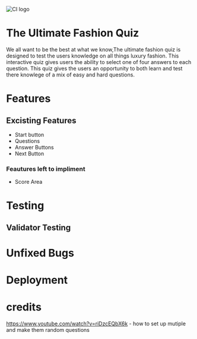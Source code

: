 ![CI logo](https://codeinstitute.s3.amazonaws.com/fullstack/ci_logo_small.png)

# The Ultimate Fashion Quiz
We all want to be the best at what we know,The ultimate fashion quiz is designed to test the users knowledge on all things luxury fashion. This interactive quiz gives users the ability to select one of four answers to each question. This quiz gives the users an opportunity to both learn and test there knowlege of a mix of easy and hard questions. 
# Features 
## Excisting Features 
 
 * Start button 
 * Questions 
 * Answer Buttons 
 * Next Button 

 ### Feautures left to impliment 
  * Score Area 

  # Testing

  ## Validator Testing 


  # Unfixed Bugs 

  # Deployment

  # credits
https://www.youtube.com/watch?v=riDzcEQbX6k - how to set up mutiple and make them random questions 
